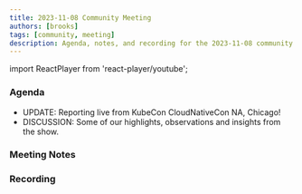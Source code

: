 ```yaml
---
title: 2023-11-08 Community Meeting
authors: [brooks]
tags: [community, meeting]
description: Agenda, notes, and recording for the 2023-11-08 community meeting
---
```


import ReactPlayer from 'react-player/youtube';

### Agenda

- UPDATE: Reporting live from KubeCon CloudNativeCon NA, Chicago!
- DISCUSSION: Some of our highlights, observations and insights from the show.

<!--truncate-->

### Meeting Notes

### Recording

<ReactPlayer url='https://www.youtube.com/watch?v=zBCUl36SIfg' controls />
